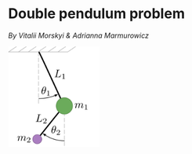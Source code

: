 # Double pendulum problem

*By Vitalii Morskyi & Adrianna Marmurowicz*

<img src="galary/double_pendulum.png" alt="Double-pendulum" style="zoom:20%;" />